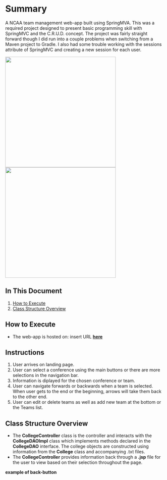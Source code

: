 # Summary
A NCAA team management web-app built using SpringMVA. This was a required project designed to present basic programming skill with SpringMVC and the C.R.U.D. concept. The project was fairly straight forward though I did run into a couple problems when switching from a Maven project to Gradle. I also had some trouble working with the sessions attribute of SpringMVC and creating a new session for each user.  

<img src="pics/scrn2.png" height="350">
<img src="pics/scrn.png" height="350">


## In This Document
1. [How to Execute](#how-to-execute)
2. [Class Structure Overview](#class-structure-overview)

## How to Execute
- The web-app is hosted on: insert URL <a href="http://35.162.216.236:8080/NCAAWeb/">**here**</a>

## Instructions
1. User arrives on landing page.
2. User can select a conference using the main buttons or there are more selections in the navigation bar.
3. Information is diplayed for the chosen conference or team.
4. User can navigate forwards or backwards when a team is selected. When user gets to the end or the beginning, arrows will take them back to the other end.
5. User can edit or delete teams as well as add new team at the bottom or the Teams list.

## Class Structure Overview
- The **CollegeController** class is the controller and interacts with the **CollegeDAOImpl** class which implements methods declared in the **CollegeDAO** interface. The college objects are constructed using information from the **College** class and accompanying .txt files.
- The **CollegeController** provides information back through a **.jsp** file for the user to view based on their selection throughout the page.

**example of back-button**
